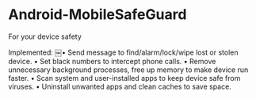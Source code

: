 # Android-MobileSafeGuard
For your device safety

Implemented:
￼• Send message to find/alarm/lock/wipe lost or stolen device.
• Set black numbers to intercept phone calls.
• Remove unnecessary background processes, free up memory to make device run faster.
• Scan system and user-installed apps to keep device safe from viruses.
• Uninstall unwanted apps and clean caches to save space.
